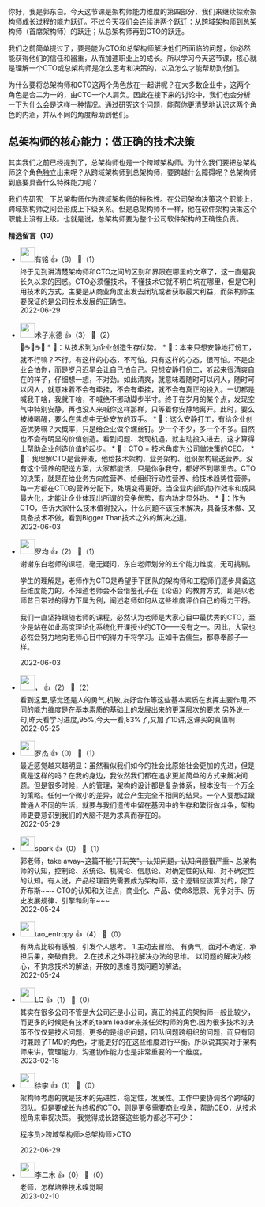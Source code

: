 你好，我是郭东白。今天这节课是架构师能力维度的第四部分，我们来继续探索架构师成长过程的能力跃迁。不过今天我们会连续讲两个跃迁：从跨域架构师到总架构师（首席架构师）的跃迁；从总架构师再到CTO的跃迁。

我们之前简单提过了，要是能为CTO和总架构师解决他们所面临的问题，你必然能获得他们的信任和器重，从而加速职业上的成长。所以学习今天这节课，核心就是理解一个CTO或总架构师是怎么思考和决策的，以及怎么才能帮助到他们。

为什么要将总架构师和CTO这两个角色放在一起讲呢？在大多数企业中，这两个角色是合二为一的，由CTO一个人肩负。因此在接下来的讨论中，我们也会分析一下为什么会是这样一种情况。通过研究这个问题，能帮你更清楚地认识这两个角色的内涵，并从不同的角度帮助到他们。

## 总架构师的核心能力：做正确的技术决策

其实我们之前已经提到了，总架构师也是一个跨域架构师。为什么我们要把总架构师这个角色独立出来呢？从跨域架构师到总架构师，要跨越什么障碍呢？总架构师到底要具备什么特殊能力呢？

我们先研究一下总架构师作为跨域架构师的特殊性。在公司架构决策这个职能上，跨域架构师之间会形成上下级关系。但是总架构师不一样，他在软件架构决策这个职能上没有上级。也就是说，总架构师要为整个公司软件架构的正确性负责。
<div><strong>精选留言（10）</strong></div><ul>
<li><img src="http://thirdwx.qlogo.cn/mmopen/vi_32/3XbCueYYVWTiclv8T5tFpwiblOxLphvSZxL4ujMdqVMibZnOiaFK2C5nKRGv407iaAsrI0CDICYVQJtiaITzkjfjbvrQ/132" width="30px"><span>有铭</span> 👍（8） 💬（1）<div>终于见到讲清楚架构师和CTO之间的区别和界限在哪里的文章了，这一直是我长久以来的困惑。CTO必须懂技术，不懂技术它就不明白坑在哪里，但是它利用技术的方式，主要是从商业角度出发去闭坑或者获取最大利益，而架构师主要保证的是公司技术发展的正确性。</div>2022-06-29</li><br/><li><img src="https://static001.geekbang.org/account/avatar/00/1c/f6/27/c27599ae.jpg" width="30px"><span>术子米德</span> 👍（3） 💬（2）<div>🤔☕️🤔☕️🤔
* 📖：从技术到为企业创造生存优势。
    * 🤔：本来只想安静地打份工，就不行嘛？不行。有这样的心态，不可怕。只有这样的心态，很可怕。不是企业会怕你，而是岁月迟早会让自己怕自己。只想安静打份工，听起来很清爽自在的样子，仔细想一想，不对劲。如此清爽，就意味着随时可以闪人，随时可以闪人，就意味着不会有牵挂，不会有牵挂，就不会有真正的投入。一切都是喊我干啥，我就干啥，不喊绝不挪动脚步半寸。终于在岁月的某个点，发现空气中特别安静，再也没人来喊你这样那样，只等着你安静地离开。此时，要么被棒喝醒，要么在焦虑中无处安放的双手。
    * 🤔：这么安静打工，有给企业创造优势嘛？大概率，只是给企业做个螺丝钉。少一个不少，多一个不多。自然也不会有明显的价值创造。看到问题、发现机遇，就主动投入进去，这才算得上帮助企业创造价值的起步。
* 📖：CTO = 技术角度为公司做决策的CEO。
    * 🤔：我理解CTO是营养液，他给技术架构、业务架构、组织架构输送营养。没有这个营养的配送方案，大家都能活，只是你争我夺，都好不到哪里去。CTO的决策，就是在给业务方向性营养、给组织行动性营养、给技术趋势性营养，每一方都在CTO的营养分配下，处境变得更好。当企业内部的协作效率和成果最大化，才能让企业体现出所谓的竞争优势，有内功才显外功。
    * 🤔：作为CTO，告诉大家什么技术值得投入，什么问题不该技术解决，具备技术做、又具备技术不做，看到Bigger Than技术之外的解决之道。
</div>2022-06-03</li><br/><li><img src="https://static001.geekbang.org/account/avatar/00/2b/a0/50/390187f3.jpg" width="30px"><span>罗均</span> 👍（2） 💬（1）<div>谢谢东白老师的课程，毫无疑问，东白老师划分的五个能力维度，无可挑剔。

学生的理解是，老师作为CTO是希望手下团队的架构师和工程师们逐步具备这些维度能力的。不知道老师会不会借鉴孔子在《论语》的教育方式，即是以老师昔日带过的得力下属为例，阐述老师如何从这些维度评价自己的得力干将。

我们一直坚持跟随老师的课程，必然认为老师是大家心目中最优秀的CTO，至少是站在如此高度理论化系统化开课授业的CTO——没有之一。因此，大家也必然会努力地向老师心目中的得力干将学习。正如千古儒生，都尊奉颜子一样。</div>2022-06-03</li><br/><li><img src="https://static001.geekbang.org/account/avatar/00/19/f7/eb/e7127bb8.jpg" width="30px"><span>，</span> 👍（2） 💬（2）<div>看到这里,感觉还是人的勇气,机敏,友好合作等这些基本素质在发挥主要作用,不同的能力维度是在基本素质的基础上的发展出来的更深层次的要求
另外说一句,昨天看学习进度,95%,今天一看,83%了,又加了10讲,这课买的真值啊</div>2022-05-25</li><br/><li><img src="https://static001.geekbang.org/account/avatar/00/14/26/27/eba94899.jpg" width="30px"><span>罗杰</span> 👍（0） 💬（1）<div>最近感觉越来越明显：虽然看似我们如今的社会比原始社会更加的先进，但是真是这样的吗？在我的身边，我依然我们都在追求更加简单的方式来解决问题。但是很多时候，人的管理，架构的设计都是复杂体系，根本没有一个万全的策略。任何一个微小的差异，就会产生完全不相同的结果。一个人要想过跟普通人不同的生活，就要与我们遗传中留在基因中的生存和繁衍做斗争，架构师更要意识到我们的大脑不是为求真而存在的。</div>2022-05-29</li><br/><li><img src="https://static001.geekbang.org/account/avatar/00/11/09/fb/52a662b2.jpg" width="30px"><span>spark</span> 👍（0） 💬（1）<div>郭老师，take away~~~这篇不能&quot;开玩笑&quot;。认知问题，认知问题很严重~~~
总架构师的认知，控制论、系统论、机械论、信息论、对确定性的认知、对不确定性的认知。有人说，产品经理首先需要成为架构师，这个逻辑应该算对的，除了乔布斯~~~
CTO的认知和关注点，商业化、产品、使命&amp;愿景、竞争对手、历史发展规律、引擎和刹车~~~</div>2022-05-24</li><br/><li><img src="https://static001.geekbang.org/account/avatar/00/10/ec/9d/6aa5b057.jpg" width="30px"><span>tao_entropy</span> 👍（4） 💬（0）<div>有两点比较有感触，引发个人思考。
1.主动去冒险。
   有勇气，面对不确定，承担后果，突破自我。
2.在技术之外寻找解决办法的思维。
   以问题的解决为核心，不执念技术的解法，开放的思维寻找问题的解法。</div>2022-05-24</li><br/><li><img src="https://static001.geekbang.org/account/avatar/00/10/8f/c3/d9c6fcb1.jpg" width="30px"><span>LQ</span> 👍（1） 💬（0）<div>其实在很多公司不管是大公司还是小公司，真正的纯正的架构师一般比较少，而更多的时候是有技术的team leader来兼任架构师的角色.因为很多技术的决策不仅仅是技术问题，更多的是组织问题，团队问题跨组织的问题，而只有同时兼顾了TMD的角色，才能更好的在这些维度进行平衡。所以说其实对于架构师来讲，管理能力，沟通协作能力也是非常重要的一个维度。</div>2023-02-18</li><br/><li><img src="https://static001.geekbang.org/account/avatar/00/12/83/8d/03cac826.jpg" width="30px"><span>徐李</span> 👍（1） 💬（0）<div>架构师考虑的就是技术的先进性，稳定性，发展性。工作中要协调各个跨域的团队。但是要成长为终极的CTO，则是更多需要商业视角，帮助CEO，从技术视角来审视决策。
我觉得成长路径这些能力都必不可少：

程序员&gt;跨域架构师&gt;总架构师&gt;CTO</div>2022-06-29</li><br/><li><img src="https://static001.geekbang.org/account/avatar/00/10/d4/f3/129d6dfe.jpg" width="30px"><span>李二木</span> 👍（0） 💬（0）<div>老师，怎样培养技术嗅觉啊</div>2023-02-10</li><br/>
</ul>